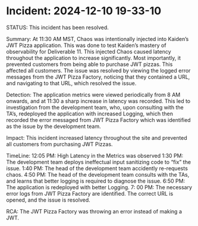 # Incident: 2024-12-10 19-33-10

STATUS: This incident has been resolved.

Summary: At 11:30 AM MST, Chaos was intentionally injected into Kaiden’s JWT Pizza application. This was done to test Kaiden’s mastery of observability for Deliverable 11. This injected Chaos caused latency throughout the application to increase significantly. Most importantly, it prevented customers from being able to purchase JWT pizzas. This affected all customers. The issue was resolved by viewing the logged error messages from the JWT Pizza Factory, noticing that they contained a URL, and navigating to that URL, which resolved the issue.

Detection: The application metrics were viewed periodically from 8 AM onwards, and at 11:30 a sharp increase in latency was recorded. This led to investigation from the development team, who, upon consulting with the TA’s, redeployed the application with increased Logging, which then recorded the error messaged from JWT Pizza Factory which was identified as the issue by the development team.

Impact: This incident increased latency throughout the site and prevented all customers from purchasing JWT Pizzas.

TimeLine: 12:05 PM: High Latency in the Metrics was observed
1:30 PM: The development team deploys ineffectual input sanitizing code to “fix” the issue.
1:40 PM: The head of the development team accidently re-requests chaos.
4:50 PM: The head of the development team consults with the TAs, and learns that better logging is required to diagnose the issue.
6:50 PM: The application is redeployed with better Logging.
7: 00 PM: The necessary error logs from JWT Pizza Factory are identified. The correct URL is opened, and the issue is resolved.

RCA: The JWT Pizza Factory was throwing an error instead of making a JWT.

